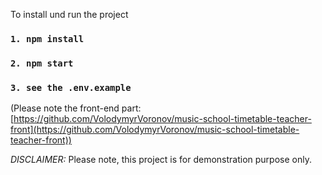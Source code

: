 

To install und run the project

 ### `1. npm install`
 ### `2. npm start`
 ### `3. see the .env.example`
 

(Please note the front-end part: [https://github.com/VolodymyrVoronov/music-school-timetable-teacher-front](https://github.com/VolodymyrVoronov/music-school-timetable-teacher-front))

*DISCLAIMER:*
Please note, this project is for demonstration purpose only.

